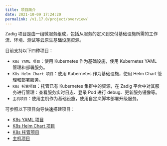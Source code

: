 ```yaml
---
title: 项目简介
date: 2021-10-09 17:24:20
permalink: /v1.17.0/project/overview/
---
```

Zadig 项目是由一组微服务组成，包括从服务的定义到交付基础设施所需的工作流、环境、测试等云原生基础设施资源。

目前支持以下四种项目：
- `K8s YAML 项目`：使用 Kubernetes 作为基础设施，使用 Kubernetes YAML 管理和部署服务。
- `K8s Helm Chart 项目`：使用 Kubernetes 作为基础设施，使用 Helm Chart 管理和部署服务。
- `K8s 托管项目`：托管已有 Kubernetes 集群中的资源，在 Zadig 平台中对其服务进行管理：查看服务实时日志、登录 Pod 进行 debug、更新服务镜像等。
- `主机项目`：使用主机作为基础设施，使用自定义脚本部署升级服务。

可参照以下项目向导快速搭建项目：
* [K8s YAML 项目](/v1.17.0/project/k8s-yaml/)
* [K8s Helm Chart 项目](/v1.17.0/project/helm-chart/)
* [K8s 托管项目](/v1.17.0/project/host-k8s-resources/)
* [主机项目](/v1.17.0/project/vm/)
